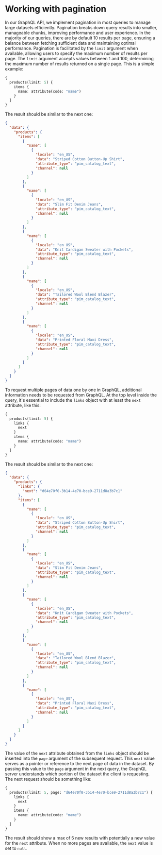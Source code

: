 # Working with pagination

In our GraphQL API, we implement pagination in most queries to manage large datasets efficiently. Pagination breaks down query results into smaller, manageable chunks, improving performance and user experience. In the majority of our queries, there are by default 10 results per page, ensuring a balance between fetching sufficient data and maintaining optimal performance.
Pagination is facilitated by the `limit` argument when available, allowing users to specify the maximum number of results per page. The `limit` argument accepts values between 1 and 100, determining the maximum number of results returned on a single page.
This is a simple example:

```graphql [snippet:GraphQL]
{
  products(limit: 5) {
    items {
      name: attribute(code: "name")
    }
  }
}
```

The result should be similar to the next one:

```json [result:JSON]
{
  "data": {
    "products": {
      "items": [
        {
          "name": [
            {
              "locale": "en_US",
              "data": "Striped Cotton Button-Up Shirt",
              "attribute_type": "pim_catalog_text",
              "channel": null
            }
          ]
        },
        {
          "name": [
            {
              "locale": "en_US",
              "data": "Slim Fit Denim Jeans",
              "attribute_type": "pim_catalog_text",
              "channel": null
            }
          ]
        },
        {
          "name": [
            {
              "locale": "en_US",
              "data": "Knit Cardigan Sweater with Pockets",
              "attribute_type": "pim_catalog_text",
              "channel": null
            }
          ]
        },
        {
          "name": [
            {
              "locale": "en_US",
              "data": "Tailored Wool Blend Blazer",
              "attribute_type": "pim_catalog_text",
              "channel": null
            }
          ]
        },
        {
          "name": [
            {
              "locale": "en_US",
              "data": "Printed Floral Maxi Dress",
              "attribute_type": "pim_catalog_text",
              "channel": null
            }
          ]
        }
      ]
    }
  }
}
```

To request multiple pages of data one by one in GraphQL, additional information needs to be requested from GraphQL. At the top level inside the query, it's essential to include the `links` object with at least the `next` attribute, like this:

```graphql [snippet:GraphQL]
{
  products(limit: 5) {
    links {
      next
    }
    items {
      name: attribute(code: "name")
    }
  }
}
```

The result should be similar to the next one:

```json [result:JSON]
{
  "data": {
    "products": {
      "links": {
        "next": "d64e70f0-3b14-4e70-bce9-2711d8a3b7c1"
      },
      "items": [
        {
          "name": [
            {
              "locale": "en_US",
              "data": "Striped Cotton Button-Up Shirt",
              "attribute_type": "pim_catalog_text",
              "channel": null
            }
          ]
        },
        {
          "name": [
            {
              "locale": "en_US",
              "data": "Slim Fit Denim Jeans",
              "attribute_type": "pim_catalog_text",
              "channel": null
            }
          ]
        },
        {
          "name": [
            {
              "locale": "en_US",
              "data": "Knit Cardigan Sweater with Pockets",
              "attribute_type": "pim_catalog_text",
              "channel": null
            }
          ]
        },
        {
          "name": [
            {
              "locale": "en_US",
              "data": "Tailored Wool Blend Blazer",
              "attribute_type": "pim_catalog_text",
              "channel": null
            }
          ]
        },
        {
          "name": [
            {
              "locale": "en_US",
              "data": "Printed Floral Maxi Dress",
              "attribute_type": "pim_catalog_text",
              "channel": null
            }
          ]
        }
      ]
    }
  }
}

```

The value of the `next` attribute obtained from the `links` object should be inserted into the `page` argument of the subsequent request. This `next` value serves as a pointer or reference to the next page of data in the dataset. By passing this value to the `page` argument in the next query, the GraphQL server understands which portion of the dataset the client is requesting.
The next request should be something like:

```graphql [snippet:GraphQL]
{
  products(limit: 5, page: "d64e70f0-3b14-4e70-bce9-2711d8a3b7c1") {
    links {
      next
    }
    items {
      name: attribute(code: "name")
    }
  }
}
```

The result should show a max of 5 new results with potentially a new value for the `next` attribute.
When no more pages are available, the `next` value is set to `null`.
